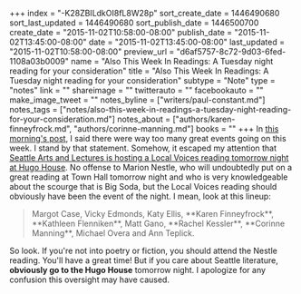 +++
index = "-K28ZBILdkOI8fL8W28p"
sort_create_date = 1446490680
sort_last_updated = 1446490680
sort_publish_date = 1446500700
create_date = "2015-11-02T10:58:00-08:00"
publish_date = "2015-11-02T13:45:00-08:00"
date = "2015-11-02T13:45:00-08:00"
last_updated = "2015-11-02T10:58:00-08:00"
preview_url = "d6af5757-8c72-9d03-6fed-1108a03b0009"
name = "Also This Week In Readings: A Tuesday night reading for your consideration"
title = "Also This Week In Readings: A Tuesday night reading for your consideration"
subtype = "Note"
type = "notes"
link = ""
shareimage = ""
twitterauto = ""
facebookauto = ""
make_image_tweet = ""
notes_byline = ["writers/paul-constant.md"]
notes_tags = ["notes/also-this-week-in-readings-a-tuesday-night-reading-for-your-consideration.md"]
notes_about = ["authors/karen-finneyfrock.md", "authors/corinne-manning.md"]
books = ""
+++
In [this morning's post](http://seattlereviewofbooks.com/notes/2015/11/02/your-week-in-readings-the-best-literary-events-from-november-2nd-8th/), I said there were way too many great events going on this week. I stand by that statement. Somehow, it escaped my attention that [Seattle Arts and Lectures is hosting a Local Voices reading tomorrow night at Hugo House](https://www.facebook.com/events/1609716022631063/). No offense to Marion Nestle, who will undoubtedly put on a great reading at Town Hall tomorrow night and who is very knowledgeable about the scourge that is Big Soda, but the Local Voices reading should obviously have been the event of the night. I mean, look at this lineup:

<blockquote>Margot Case, Vicky Edmonds, Katy Ellis, **Karen Finneyfrock**, **Kathleen Flenniken**, Matt Gano, **Rachel Kessler**, **Corinne Manning**, Michael Overa and Ann Teplick.</blockquote>

So look. If you're not into poetry or fiction, you should attend the Nestle reading. You'll have a great time! But if you care about Seattle literature, **obviously go to the Hugo House** tomorrow night. I apologize for any confusion this oversight may have caused.
